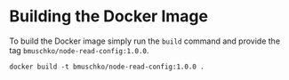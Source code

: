 # Building the Docker Image

To build the Docker image simply run the `build` command and provide the tag `bmuschko/node-read-config:1.0.0`.

```shell
docker build -t bmuschko/node-read-config:1.0.0 .
```
